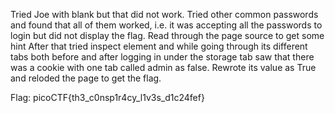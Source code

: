 Tried Joe with blank but that did not work.
Tried other common passwords and found that all of them worked, i.e. it was accepting all the passwords to login but did not display the flag. 
Read through the page source to get some hint
After that tried inspect element and while going through its different tabs both before and after logging in under the storage tab saw 
that there was a cookie with one tab called admin as false. Rewrote its value as True and reloded the page to get the flag.



Flag: picoCTF{th3_c0nsp1r4cy_l1v3s_d1c24fef}
